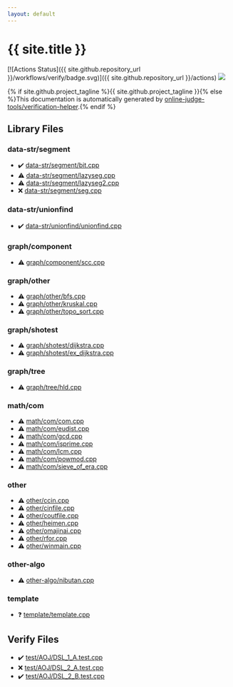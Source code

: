 ```yaml
---
layout: default
---
```


<!-- mathjax config similar to math.stackexchange -->
<script type="text/javascript" async
  src="https://cdnjs.cloudflare.com/ajax/libs/mathjax/2.7.5/MathJax.js?config=TeX-MML-AM_CHTML">
</script>
<script type="text/x-mathjax-config">
  MathJax.Hub.Config({
    TeX: { equationNumbers: { autoNumber: "AMS" }},
    tex2jax: {
      inlineMath: [ ['$','$'] ],
      processEscapes: true
    },
    "HTML-CSS": { matchFontHeight: false },
    displayAlign: "left",
    displayIndent: "2em"
  });
</script>

<script type="text/javascript" src="https://cdnjs.cloudflare.com/ajax/libs/jquery/3.4.1/jquery.min.js"></script>
<script src="https://cdn.jsdelivr.net/npm/jquery-balloon-js@1.1.2/jquery.balloon.min.js" integrity="sha256-ZEYs9VrgAeNuPvs15E39OsyOJaIkXEEt10fzxJ20+2I=" crossorigin="anonymous"></script>
<script type="text/javascript" src="assets/js/copy-button.js"></script>
<link rel="stylesheet" href="assets/css/copy-button.css" />


# {{ site.title }}

[![Actions Status]({{ site.github.repository_url }}/workflows/verify/badge.svg)]({{ site.github.repository_url }}/actions)
<a href="{{ site.github.repository_url }}"><img src="https://img.shields.io/github/last-commit/{{ site.github.owner_name }}/{{ site.github.repository_name }}" /></a>

{% if site.github.project_tagline %}{{ site.github.project_tagline }}{% else %}This documentation is automatically generated by <a href="https://github.com/online-judge-tools/verification-helper">online-judge-tools/verification-helper</a>.{% endif %}

## Library Files

<div id="6db66d7b1b7c3dfe9d9b1c6096e86908"></div>

### data-str/segment

* :heavy_check_mark: <a href="library/data-str/segment/bit.cpp.html">data-str/segment/bit.cpp</a>
* :warning: <a href="library/data-str/segment/lazyseg.cpp.html">data-str/segment/lazyseg.cpp</a>
* :warning: <a href="library/data-str/segment/lazyseg2.cpp.html">data-str/segment/lazyseg2.cpp</a>
* :x: <a href="library/data-str/segment/seg.cpp.html">data-str/segment/seg.cpp</a>


<div id="5d08f9aeacace5762dd6eb5cf85c25d1"></div>

### data-str/unionfind

* :heavy_check_mark: <a href="library/data-str/unionfind/unionfind.cpp.html">data-str/unionfind/unionfind.cpp</a>


<div id="11d7325260d2fe77abd8dca04677cb88"></div>

### graph/component

* :warning: <a href="library/graph/component/scc.cpp.html">graph/component/scc.cpp</a>


<div id="7bdf4bef6792afd2baf0aea42eec3899"></div>

### graph/other

* :warning: <a href="library/graph/other/bfs.cpp.html">graph/other/bfs.cpp</a>
* :warning: <a href="library/graph/other/kruskal.cpp.html">graph/other/kruskal.cpp</a>
* :warning: <a href="library/graph/other/topo_sort.cpp.html">graph/other/topo_sort.cpp</a>


<div id="0c95a70ca7e401d248a35bda820df083"></div>

### graph/shotest

* :warning: <a href="library/graph/shotest/dijkstra.cpp.html">graph/shotest/dijkstra.cpp</a>
* :warning: <a href="library/graph/shotest/ex_dijkstra.cpp.html">graph/shotest/ex_dijkstra.cpp</a>


<div id="28790b6202284cbbffc9d712b59f4b80"></div>

### graph/tree

* :warning: <a href="library/graph/tree/hld.cpp.html">graph/tree/hld.cpp</a>


<div id="4893ec184ea00eb4228bfff1fec57eae"></div>

### math/com

* :warning: <a href="library/math/com/com.cpp.html">math/com/com.cpp</a>
* :warning: <a href="library/math/com/eudist.cpp.html">math/com/eudist.cpp</a>
* :warning: <a href="library/math/com/gcd.cpp.html">math/com/gcd.cpp</a>
* :warning: <a href="library/math/com/isprime.cpp.html">math/com/isprime.cpp</a>
* :warning: <a href="library/math/com/lcm.cpp.html">math/com/lcm.cpp</a>
* :warning: <a href="library/math/com/powmod.cpp.html">math/com/powmod.cpp</a>
* :warning: <a href="library/math/com/sieve_of_era.cpp.html">math/com/sieve_of_era.cpp</a>


<div id="795f3202b17cb6bc3d4b771d8c6c9eaf"></div>

### other

* :warning: <a href="library/other/ccin.cpp.html">other/ccin.cpp</a>
* :warning: <a href="library/other/cinfile.cpp.html">other/cinfile.cpp</a>
* :warning: <a href="library/other/coutfile.cpp.html">other/coutfile.cpp</a>
* :warning: <a href="library/other/heimen.cpp.html">other/heimen.cpp</a>
* :warning: <a href="library/other/omajinai.cpp.html">other/omajinai.cpp</a>
* :warning: <a href="library/other/rfor.cpp.html">other/rfor.cpp</a>
* :warning: <a href="library/other/winmain.cpp.html">other/winmain.cpp</a>


<div id="af417960dab45403316179de8d54f2fe"></div>

### other-algo

* :warning: <a href="library/other-algo/nibutan.cpp.html">other-algo/nibutan.cpp</a>


<div id="66f6181bcb4cff4cd38fbc804a036db6"></div>

### template

* :question: <a href="library/template/template.cpp.html">template/template.cpp</a>


## Verify Files

* :heavy_check_mark: <a href="verify/test/AOJ/DSL_1_A.test.cpp.html">test/AOJ/DSL_1_A.test.cpp</a>
* :x: <a href="verify/test/AOJ/DSL_2_A.test.cpp.html">test/AOJ/DSL_2_A.test.cpp</a>
* :heavy_check_mark: <a href="verify/test/AOJ/DSL_2_B.test.cpp.html">test/AOJ/DSL_2_B.test.cpp</a>


